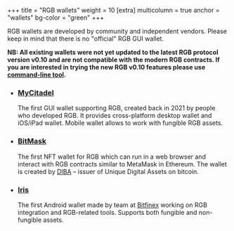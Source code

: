 +++
title = "RGB wallets"
weight = 10
[extra]
multicolumn = true
anchor = "wallets"
bg-color = "green"
+++

RGB wallets are developed by community and independent vendors. Please keep
in mind that there is no "official" RGB GUI wallet.

**NB: All existing wallets were not yet updated to the latest RGB protocol
version v0.10 and are not compatible with the modern RGB contracts. If you are
interested in trying the new RGB v0.10 features please use [command-line tool].**

* ### [MyCitadel](https://mycitadel.io)

  The first GUI wallet supporting RGB, created back in 2021 by people who
  developed RGB. It provides cross-platform desktop wallet and iOS/iPad
  wallet. Mobile wallet allows to work with fungible RGB assets.

* ### [BitMask](https://bitmask.app)

  The first NFT wallet for RGB which can run in a web browser and interact
  with RGB contracts similar to MetaMask in Ethereum. The wallet is created
  by [DIBA](https://diba.io) – issuer of Unique Digital Assets on bitcoin.

* ### [Iris](https://play.google.com/store/apps/details?id=com.iriswallet.testnet&pli=1)

  The first Android wallet made by team at [Bitfinex](https://bitfinex.com)
  working on RGB integration and RGB-related tools. Supports both fungible
  and non-fungible assets.


[command-line tool]: /install#cmd
